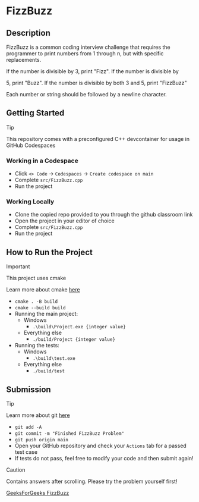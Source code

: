 # FizzBuzz

## Description

FizzBuzz is a common coding interview challenge that requires the programmer to print numbers from 1 through n, but with specific replacements.

If the number is divisible by 3, print "Fizz". If the number is divisible by

5, print "Buzz". If the number is divisible by both 3 and 5, print "FizzBuzz"

Each number or string should be followed by a newline character.

## Getting Started

> [!TIP]
> This repository comes with a preconfigured C++ devcontainer for usage in GitHub Codespaces

### Working in a Codespace

- Click `<> Code` -> `Codespaces` -> `Create codespace on main`
- Complete `src/FizzBuzz.cpp`
- Run the project

### Working Locally

- Clone the copied repo provided to you through the github classroom link
- Open the project in your editor of choice
- Complete `src/FizzBuzz.cpp`
- Run the project

## How to Run the Project

> [!IMPORTANT]
> This project uses cmake
>
> Learn more about cmake [here](https://cmake.org/)

- `cmake . -B build`
- `cmake --build build`
- Running the main project:
  - Windows
    - `.\build\Project.exe {integer value}`
  - Everything else
    - `./build/Project {integer value}` 
- Running the tests:
  - Windows
    - `.\build\test.exe`
  - Everything else
    - `./build/test`
   
## Submission

> [!TIP]
> Learn more about git [here](https://git-scm.com/)

- `git add -A`
- `git commit -m "Finished FizzBuzz Problem"`
- `git push origin main`
- Open your GitHub repository and check your `Actions` tab for a passed test case
- If tests do not pass, feel free to modify your code and then submit again!

> [!CAUTION]
> Contains answers after scrolling. Please try the problem yourself first!
> 
> [GeeksForGeeks FizzBuzz](https://www.geeksforgeeks.org/dsa/fizz-buzz-implementation/)
